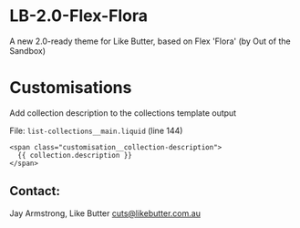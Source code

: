 # LB-2.0-Flex-Flora
A new 2.0-ready theme for Like Butter, based on Flex 'Flora' (by Out of the Sandbox)


Customisations
======================

Add collection description to the collections template output

File: `list-collections__main.liquid` (line 144)

    <span class="customisation__collection-description">
      {{ collection.description }}
    </span>







## Contact:

Jay Armstrong, Like Butter
cuts@likebutter.com.au
